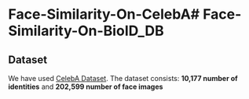 # Face-Similarity-On-CelebA# Face-Similarity-On-BioID_DB

## Dataset

We have used [CelebA Dataset](https://www.bioid.com/uploads/BioID-FaceDatabase-V1.2.zip). The dataset consists:
**10,177 number of identities** and
**202,599 number of face images**

